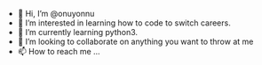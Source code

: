 - 👋 Hi, I’m @onuyonnu
- 👀 I’m interested in learning how to code to switch careers.
- 🌱 I’m currently learning python3.
- 💞️ I’m looking to collaborate on anything you want to throw at me
- 📫 How to reach me ...

<!---
onuyonnu/onuyonnu is a ✨ special ✨ repository because its `README.md` (this file) appears on your GitHub profile.
You can click the Preview link to take a look at your changes.
--->
